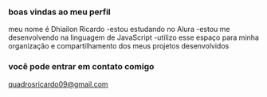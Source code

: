 ### boas vindas ao meu perfil

meu nome é Dhiailon Ricardo 
-estou estudando no Alura 
-estou me desenvolvendo na linguagem de JavaScript
-utilizo esse espaço para minha organização e compartilhamento dos meus projetos desenvolvidos

### você pode entrar em contato comigo 

quadrosricardo09@gmail.com 
